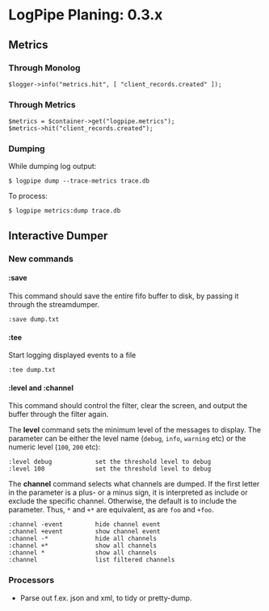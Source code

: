 LogPipe Planing: 0.3.x
======================




## Metrics

### Through Monolog

    $logger->info("metrics.hit", [ "client_records.created" ]);

### Through Metrics

    $metrics = $container->get("logpipe.metrics");
    $metrics->hit("client_records.created");
    
### Dumping

While dumping log output:

    $ logpipe dump --trace-metrics trace.db

To process:

    $ logpipe metrics:dump trace.db



## Interactive Dumper

### New commands

#### :save

This command should save the entire fifo buffer to disk, by passing it through the streamdumper.

    :save dump.txt


#### :tee

Start logging displayed events to a file

    :tee dump.txt


#### :level and :channel

This command should control the filter, clear the screen, and output the buffer through the filter
again.

The **level** command sets the minimum level of the messages to display. The parameter can be either
the level name (`debug`, `info`, `warning` etc) or the numeric level (`100`, `200` etc):

    :level debug            set the threshold level to debug
    :level 100              set the threshold level to debug

The **channel** command selects what channels are dumped. If the first letter in the parameter is a
plus- or a minus sign, it is interpreted as include or exclude the specific channel. Otherwise, the
default is to include the parameter. Thus, `*` and `+*` are equivalent, as are `foo` and `+foo`.

    :channel -event         hide channel event
    :channel +event         show channel event
    :channel -*             hide all channels
    :channel +*             show all channels
    :channel *              show all channels
    :channel                list filtered channels


### Processors

 * Parse out f.ex. json and xml, to tidy or pretty-dump.
